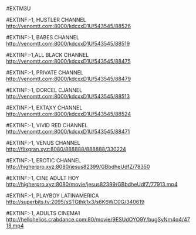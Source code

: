 #EXTM3U 

#EXTINF:-1,  HUSTLER CHANNEL
http://venomtt.com:8000/kdcxxD1U/543545/88526

#EXTINF:-1,  BABES CHANNEL
http://venomtt.com:8000/kdcxxD1U/543545/88519

#EXTINF:-1,ALL BLACK CHANNEL
http://venomtt.com:8000/kdcxxD1U/543545/88475


#EXTINF:-1,  PRIVATE CHANNEL
http://venomtt.com:8000/kdcxxD1U/543545/88479

#EXTINF:-1,   DORCEL CJANNEL
http://venomtt.com:8000/kdcxxD1U/543545/88513

#EXTINF:-1, EXTAXY CHANNEL
http://venomtt.com:8000/kdcxxD1U/543545/88524

#EXTINF:-1, VIVID RED CHANNEL
http://venomtt.com:8000/kdcxxD1U/543545/88471

#EXTINF:-1,  VENUS CHANNEL
http://flixgran.xyz:8080/888888/888888/330224

#EXTINF:-1,  EROTIC CHANNEL
http://higherpro.xyz:8080/jesus82399/GBbdheUdfZ/78350

#EXTINF:-1,  CINE ADULT HOY
http://higherpro.xyz:8080/movie/jesus82399/GBbdheUdfZ/77913.mp4

#EXTINF:-1,  PLAYBOY LATINAMERICA
http://superbits.tv:2095/sSTGthk1x3/s6K6WC0G/340619

#EXTINF:-1, ADULTS CINEMA1
http://hellohelios.crabdance.com:80/movie/9ESUdOYO9Y/bugSyNm4q4/4718.mp4









